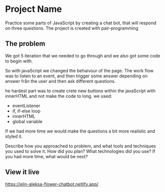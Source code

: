 # Project Name

Practice some parts of JavaScript by creating a chat bot, that will respond on three questions. The project is created with pair-programming

## The problem
We got 5 iteration that we needed to go through and we also got some code to begin with.

So with javaScript we changed the behaivour of the page. The work flow was to listen to an event, and then trigger some answer depending on answer från the user and then ask different questions.

 he hardest part was to create crete new buttons within the javaScript with innerHTML and not make the code to long.
 we used:
 - eventListener
 - if, if-else loop
 - innerHTML
 - global variable

If we had more time we would make the questions a bit more realistic and styled it.

Describe how you approached to problem, and what tools and techniques you used to solve it. How did you plan? What technologies did you use? If you had more time, what would be next?

## View it live

 https://elin-aleksa-flower-chatbot.netlify.app/
 

